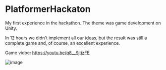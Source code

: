 # PlatformerHackaton

My first experience in the hackathon. The theme was game development on Unity.

In 12 hours we didn't implement all our ideas, but the result was still a complete game and, of course, an excellent experience.

Game vidoe: https://youtu.be/q8__SjtjzFE

![image](https://user-images.githubusercontent.com/29926552/58553671-361cd600-821e-11e9-9140-29cfceae4b1b.png)

